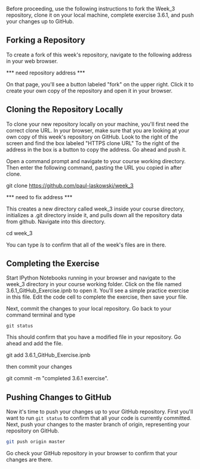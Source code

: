 Before proceeding, use the following instructions to fork the Week_3 repository, clone it on your local machine, complete exercise 3.6.1, and push your changes up to GitHub.


## Forking a Repository

To create a fork of this week's repository, navigate to the following address in your web browser.

*** need repository address ***

On that page, you'll see a button labeled "fork" on the upper right.  Click it to create your own copy of the repository and open it in your browser.


## Cloning the Repository Locally

To clone your new repository locally on your machine, you'll first need the correct clone URL.  In your browser, make sure that you are looking at your own copy of this week's repository on GitHub.  Look to the right of the screen and find the box labeled "HTTPS clone URL"  To the right of the address in the box is a button to copy the address.  Go ahead and push it.

Open a command prompt and navigate to your course working directory.  Then enter the following command, pasting the URL you copied in after clone.

git clone https://github.com/paul-laskowski/week_3

*** need to fix address ***

This creates a new directory called week_3 inside your course directory, initializes a .git directory inside it, and pulls down all the repository data from github.  Navigate into this directory.

cd week_3

You can type *ls* to confirm that all of the week's files are in there.


## Completing the Exercise

Start IPython Notebooks running in your browser and navigate to the week_3 directory in your course working folder.  Click on the file named 3.6.1_GitHub_Exercise.ipnb to open it.  You'll see a simple practice exercise in this file.  Edit the code cell to complete the exercise, then save your file.

Next, commit the changes to your local repository.  Go back to your command terminal and type
```
git status
```
This should confirm that you have a modified file in your repository.  Go ahead and add the file.

git add 3.6.1_GitHub_Exercise.ipnb

then commit your changes

git commit -m "completed 3.6.1 exercise".


## Pushing Changes to GitHub

Now it's time to push your changes up to your GitHub repository. First you'll want to run `git status` to confirm that all your code is currently committed.  Next, push your changes to the master branch of origin, representing your repository on GitHub.

```sh
git push origin master
```

Go check your GitHub repository in your browser to confirm that your changes are there.